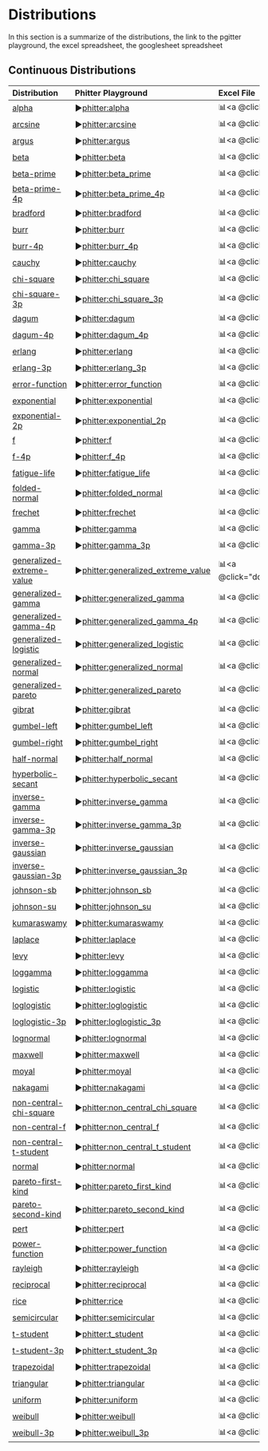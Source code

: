 # Distributions

In this section is a summarize of the distributions, the link to the pgitter playground, the excel spreadsheet, the googlesheet spreadsheet

## Continuous Distributions

| Distribution                                                                                   | Phitter Playground                                                                                           | Excel File                                                                                      | Google Sheets Files                                                                                                   |
| :--------------------------------------------------------------------------------------------- | :----------------------------------------------------------------------------------------------------------- | :---------------------------------------------------------------------------------------------- | :-------------------------------------------------------------------------------------------------------------------- |
| [alpha](/documentation/distributions/continuous/alpha)                                         | ▶️[phitter:alpha](https://phitter.io/distributions/continuous/alpha)                                         | 📊<a @click="downloadExcelFile('alpha')">alpha.xlsx</a>                                         | 🌐[gs:alpha](https://docs.google.com/spreadsheets/d/1yRovxx1YbqgEul65DjjXetysc_4qgX2a_2NQQA1AxCA)                     |
| [arcsine](/documentation/distributions/continuous/arcsine)                                     | ▶️[phitter:arcsine](https://phitter.io/distributions/continuous/arcsine)                                     | 📊<a @click="downloadExcelFile('arcsine')">arcsine.xlsx</a>                                     | 🌐[gs:arcsine](https://docs.google.com/spreadsheets/d/1q8SKX4gmSbpGzimRvjopzaZ4KrEV5NY1EPmf1G1T7NQ)                   |
| [argus](/documentation/distributions/continuous/argus)                                         | ▶️[phitter:argus](https://phitter.io/distributions/continuous/argus)                                         | 📊<a @click="downloadExcelFile('argus')">argus.xlsx</a>                                         | 🌐[gs:argus](https://docs.google.com/spreadsheets/d/1u2x7IFUSB7rEyhs7s6-C2btT1Bk5aCr4WiUYEML-8xs)                     |
| [beta](/documentation/distributions/continuous/beta)                                           | ▶️[phitter:beta](https://phitter.io/distributions/continuous/beta)                                           | 📊<a @click="downloadExcelFile('beta')">beta.xlsx</a>                                           | 🌐[gs:beta](https://docs.google.com/spreadsheets/d/1P7NDy-9toV3dv64gabnr8l2NjB1xt_Ani5IVMTx3gyU)                      |
| [beta-prime](/documentation/distributions/continuous/beta-prime)                               | ▶️[phitter:beta_prime](https://phitter.io/distributions/continuous/beta_prime)                               | 📊<a @click="downloadExcelFile('beta_prime')">beta_prime.xlsx</a>                               | 🌐[gs:beta_prime](https://docs.google.com/spreadsheets/d/1-8cKeS9D6YixQE_uLig7UarXcoQoE-341yHDj8sfXA8)                |
| [beta-prime-4p](/documentation/distributions/continuous/beta-prime-4p)                         | ▶️[phitter:beta_prime_4p](https://phitter.io/distributions/continuous/beta_prime_4p)                         | 📊<a @click="downloadExcelFile('beta_prime_4p')">beta_prime_4p.xlsx</a>                         | 🌐[gs:beta_prime_4p](https://docs.google.com/spreadsheets/d/1vlaZrj_jX9oNGwjW0o4Z1AUTuUTGE8Z-Akis_wb7Jq4)             |
| [bradford](/documentation/distributions/continuous/bradford)                                   | ▶️[phitter:bradford](https://phitter.io/distributions/continuous/bradford)                                   | 📊<a @click="downloadExcelFile('bradford')">bradford.xlsx</a>                                   | 🌐[gs:bradford](https://docs.google.com/spreadsheets/d/1kI8b05IXur3I9SUJdrbYIdv7zMdzVxVGPWx6sK6YmuU)                  |
| [burr](/documentation/distributions/continuous/burr)                                           | ▶️[phitter:burr](https://phitter.io/distributions/continuous/burr)                                           | 📊<a @click="downloadExcelFile('burr')">burr.xlsx</a>                                           | 🌐[gs:burr](https://docs.google.com/spreadsheets/d/1vhY3l3VAgBj9BQT1yE3meRTmEZP3HXjjm30nxDKCwCI)                      |
| [burr-4p](/documentation/distributions/continuous/burr-4p)                                     | ▶️[phitter:burr_4p](https://phitter.io/distributions/continuous/burr_4p)                                     | 📊<a @click="downloadExcelFile('burr_4p')">burr_4p.xlsx</a>                                     | 🌐[gs:burr_4p](https://docs.google.com/spreadsheets/d/1tEk3O2yvANj_PlLqACuwvRSqYYGQVRFH1SPMdLGYnz4)                   |
| [cauchy](/documentation/distributions/continuous/cauchy)                                       | ▶️[phitter:cauchy](https://phitter.io/distributions/continuous/cauchy)                                       | 📊<a @click="downloadExcelFile('cauchy')">cauchy.xlsx</a>                                       | 🌐[gs:cauchy](https://docs.google.com/spreadsheets/d/1xoJJvuSvfg-umC7Ogio9fde1l4TiWuAlR2IxucYK0y8)                    |
| [chi-square](/documentation/distributions/continuous/chi-square)                               | ▶️[phitter:chi_square](https://phitter.io/distributions/continuous/chi_square)                               | 📊<a @click="downloadExcelFile('chi_square')">chi_square.xlsx</a>                               | 🌐[gs:chi_square](https://docs.google.com/spreadsheets/d/1VatJuUON_2qghjPEYMdcjGE7TYbYqduzgdYe5YNyVf4)                |
| [chi-square-3p](/documentation/distributions/continuous/chi-square-3p)                         | ▶️[phitter:chi_square_3p](https://phitter.io/distributions/continuous/chi_square_3p)                         | 📊<a @click="downloadExcelFile('chi_square_3p')">chi_square_3p.xlsx</a>                         | 🌐[gs:chi_square_3p](https://docs.google.com/spreadsheets/d/15tf3ZKbEgR3JWQRbMT2OaNij3INTGGUuNsR01NCDFJw)             |
| [dagum](/documentation/distributions/continuous/dagum)                                         | ▶️[phitter:dagum](https://phitter.io/distributions/continuous/dagum)                                         | 📊<a @click="downloadExcelFile('dagum')">dagum.xlsx</a>                                         | 🌐[gs:dagum](https://docs.google.com/spreadsheets/d/1qct7LByxY_z2-Rl-pWFG1LQsUxW8VQaCgLizn93YPxk)                     |
| [dagum-4p](/documentation/distributions/continuous/dagum-4p)                                   | ▶️[phitter:dagum_4p](https://phitter.io/distributions/continuous/dagum_4p)                                   | 📊<a @click="downloadExcelFile('dagum_4p')">dagum_4p.xlsx</a>                                   | 🌐[gs:dagum_4p](https://docs.google.com/spreadsheets/d/1ZkKqvVdy7CvhvXwK830F6GWJrdNxoXBxJYeFD6XC2DM)                  |
| [erlang](/documentation/distributions/continuous/erlang)                                       | ▶️[phitter:erlang](https://phitter.io/distributions/continuous/erlang)                                       | 📊<a @click="downloadExcelFile('erlang')">erlang.xlsx</a>                                       | 🌐[gs:erlang](https://docs.google.com/spreadsheets/d/1uG3Otntnm3cvMSkhkEiBVKuFn1pCLSWmiCxfN01D824)                    |
| [erlang-3p](/documentation/distributions/continuous/erlang-3p)                                 | ▶️[phitter:erlang_3p](https://phitter.io/distributions/continuous/erlang_3p)                                 | 📊<a @click="downloadExcelFile('erlang_3p')">erlang_3p.xlsx</a>                                 | 🌐[gs:erlang_3p](https://docs.google.com/spreadsheets/d/1EvFPyOAL-TPQyNf7sAXfqgHqap8sGynH0XxrLRVP12M)                 |
| [error-function](/documentation/distributions/continuous/error-function)                       | ▶️[phitter:error_function](https://phitter.io/distributions/continuous/error_function)                       | 📊<a @click="downloadExcelFile('error_function')">error_function.xlsx</a>                       | 🌐[gs:error_function](https://docs.google.com/spreadsheets/d/1QT1vSgTWVgDmNz4FrH3fhwRGpgvPohgqZSCADHfBXkM)            |
| [exponential](/documentation/distributions/continuous/exponential)                             | ▶️[phitter:exponential](https://phitter.io/distributions/continuous/exponential)                             | 📊<a @click="downloadExcelFile('exponential')">exponential.xlsx</a>                             | 🌐[gs:exponential](https://docs.google.com/spreadsheets/d/1c8aCgHTq3fEyIkVM1Ph3fzebxQMuourz1UkWbH4h3HA)               |
| [exponential-2p](/documentation/distributions/continuous/exponential-2p)                       | ▶️[phitter:exponential_2p](https://phitter.io/distributions/continuous/exponential_2p)                       | 📊<a @click="downloadExcelFile('exponential_2p')">exponential_2p.xlsx</a>                       | 🌐[gs:exponential_2p](https://docs.google.com/spreadsheets/d/1XtrdS8iSCM1l33rbaXSz1uWZ3vnQsYPK-07NYE-ZYBs)            |
| [f](/documentation/distributions/continuous/f)                                                 | ▶️[phitter:f](https://phitter.io/distributions/continuous/f)                                                 | 📊<a @click="downloadExcelFile('f')">f.xlsx</a>                                                 | 🌐[gs:f](https://docs.google.com/spreadsheets/d/137gYI8B6MDnqFoQ4bY1crdpFSKtPzRgaJS564SY_CUY)                         |
| [f-4p](/documentation/distributions/continuous/f-4p)                                           | ▶️[phitter:f_4p](https://phitter.io/distributions/continuous/f_4p)                                           | 📊<a @click="downloadExcelFile('f_4p')">f_4p.xlsx</a>                                           | 🌐[gs:f_4p](https://docs.google.com/spreadsheets/d/11MgyMqzOyGNtFLdGviRTeNhAQMYBCJ8QRMHGxoPCzwM)                      |
| [fatigue-life](/documentation/distributions/continuous/fatigue-life)                           | ▶️[phitter:fatigue_life](https://phitter.io/distributions/continuous/fatigue_life)                           | 📊<a @click="downloadExcelFile('fatigue_life')">fatigue_life.xlsx</a>                           | 🌐[gs:fatigue_life](https://docs.google.com/spreadsheets/d/1j-U_YMX89VHe2jVq3pazpzqYeA1j1zopW22C9yJcPS0)              |
| [folded-normal](/documentation/distributions/continuous/folded-normal)                         | ▶️[phitter:folded_normal](https://phitter.io/distributions/continuous/folded_normal)                         | 📊<a @click="downloadExcelFile('folded_normal')">folded_normal.xlsx</a>                         | 🌐[gs:folded_normal](https://docs.google.com/spreadsheets/d/17NlSnru_46J8pSjxMPLDlzxoG2fPKWjeFvTh0ydfX4k)             |
| [frechet](/documentation/distributions/continuous/frechet)                                     | ▶️[phitter:frechet](https://phitter.io/distributions/continuous/frechet)                                     | 📊<a @click="downloadExcelFile('frechet')">frechet.xlsx</a>                                     | 🌐[gs:frechet](https://docs.google.com/spreadsheets/d/1PNGvHImwOFIragM_hHrQJcTN7OcqCKFoHKXlPq76fnI)                   |
| [gamma](/documentation/distributions/continuous/gamma)                                         | ▶️[phitter:gamma](https://phitter.io/distributions/continuous/gamma)                                         | 📊<a @click="downloadExcelFile('gamma')">gamma.xlsx</a>                                         | 🌐[gs:gamma](https://docs.google.com/spreadsheets/d/1HgD3a1zOml7Hy9PMVvFwQwrbmbs8iPbH-zQMowH0LVE)                     |
| [gamma-3p](/documentation/distributions/continuous/gamma-3p)                                   | ▶️[phitter:gamma_3p](https://phitter.io/distributions/continuous/gamma_3p)                                   | 📊<a @click="downloadExcelFile('gamma_3p')">gamma_3p.xlsx</a>                                   | 🌐[gs:gamma_3p](https://docs.google.com/spreadsheets/d/1NkyFZFOMzk2V9qkFEI_zhGUGWiGV-K9vU-RLaFB7ip8)                  |
| [generalized-extreme-value](/documentation/distributions/continuous/generalized-extreme-value) | ▶️[phitter:generalized_extreme_value](https://phitter.io/distributions/continuous/generalized_extreme_value) | 📊<a @click="downloadExcelFile('generalized_extreme_value')">generalized_extreme_value.xlsx</a> | 🌐[gs:generalized_extreme_value](https://docs.google.com/spreadsheets/d/19qHvnTJGVVZ7zhi-yhauCOGhu0iAdkYJ5FFgwv1q5OI) |
| [generalized-gamma](/documentation/distributions/continuous/generalized-gamma)                 | ▶️[phitter:generalized_gamma](https://phitter.io/distributions/continuous/generalized_gamma)                 | 📊<a @click="downloadExcelFile('generalized_gamma')">generalized_gamma.xlsx</a>                 | 🌐[gs:generalized_gamma](https://docs.google.com/spreadsheets/d/1xx8b_VSG4jznZzaKq2yKumw5VcNX5Wj86YqLO7n4S5A)         |
| [generalized-gamma-4p](/documentation/distributions/continuous/generalized-gamma-4p)           | ▶️[phitter:generalized_gamma_4p](https://phitter.io/distributions/continuous/generalized_gamma_4p)           | 📊<a @click="downloadExcelFile('generalized_gamma_4p')">generalized_gamma_4p.xlsx</a>           | 🌐[gs:generalized_gamma_4p](https://docs.google.com/spreadsheets/d/1TN72MSkZ2bRyoNy29h4VIxFudXAroSi1PnmFijPvO0M)      |
| [generalized-logistic](/documentation/distributions/continuous/generalized-logistic)           | ▶️[phitter:generalized_logistic](https://phitter.io/distributions/continuous/generalized_logistic)           | 📊<a @click="downloadExcelFile('generalized_logistic')">generalized_logistic.xlsx</a>           | 🌐[gs:generalized_logistic](https://docs.google.com/spreadsheets/d/1vwppGjHbwEA3xd3OtV51sPZhpOWyzmPIOV_Tued-I1Y)      |
| [generalized-normal](/documentation/distributions/continuous/generalized-normal)               | ▶️[phitter:generalized_normal](https://phitter.io/distributions/continuous/generalized_normal)               | 📊<a @click="downloadExcelFile('generalized_normal')">generalized_normal.xlsx</a>               | 🌐[gs:generalized_normal](https://docs.google.com/spreadsheets/d/1_77JSp0mhHxqvQugVRRWIoQOTa91WdyNqNmOfDNuSfA)        |
| [generalized-pareto](/documentation/distributions/continuous/generalized-pareto)               | ▶️[phitter:generalized_pareto](https://phitter.io/distributions/continuous/generalized_pareto)               | 📊<a @click="downloadExcelFile('generalized_pareto')">generalized_pareto.xlsx</a>               | 🌐[gs:generalized_pareto](https://docs.google.com/spreadsheets/d/1E28WYhX4Ba9Nj-JNxqAm-Gh7o1EOOIOwXIdCFl1PXI0)        |
| [gibrat](/documentation/distributions/continuous/gibrat)                                       | ▶️[phitter:gibrat](https://phitter.io/distributions/continuous/gibrat)                                       | 📊<a @click="downloadExcelFile('gibrat')">gibrat.xlsx</a>                                       | 🌐[gs:gibrat](https://docs.google.com/spreadsheets/d/1pM7skBPnH8V3GCJo0iSst46Oc2OzqWdX2qATYBqc_GQ)                    |
| [gumbel-left](/documentation/distributions/continuous/gumbel-left)                             | ▶️[phitter:gumbel_left](https://phitter.io/distributions/continuous/gumbel_left)                             | 📊<a @click="downloadExcelFile('gumbel_left')">gumbel_left.xlsx</a>                             | 🌐[gs:gumbel_left](https://docs.google.com/spreadsheets/d/1WoW97haebsHk1sB8smC4Zq8KqW8leJY0bPK757B2IdI)               |
| [gumbel-right](/documentation/distributions/continuous/gumbel-right)                           | ▶️[phitter:gumbel_right](https://phitter.io/distributions/continuous/gumbel_right)                           | 📊<a @click="downloadExcelFile('gumbel_right')">gumbel_right.xlsx</a>                           | 🌐[gs:gumbel_right](https://docs.google.com/spreadsheets/d/1CpzfSwAdptFrI8DhV3tWRsEFd9cr6h3Jaj7t3gigims)              |
| [half-normal](/documentation/distributions/continuous/half-normal)                             | ▶️[phitter:half_normal](https://phitter.io/distributions/continuous/half_normal)                             | 📊<a @click="downloadExcelFile('half_normal')">half_normal.xlsx</a>                             | 🌐[gs:half_normal](https://docs.google.com/spreadsheets/d/1HQpNSNIhZPzMQvWWKyShnYNH74d1Bhs_d6k9La52V9M)               |
| [hyperbolic-secant](/documentation/distributions/continuous/hyperbolic-secant)                 | ▶️[phitter:hyperbolic_secant](https://phitter.io/distributions/continuous/hyperbolic_secant)                 | 📊<a @click="downloadExcelFile('hyperbolic_secant')">hyperbolic_secant.xlsx</a>                 | 🌐[gs:hyperbolic_secant](https://docs.google.com/spreadsheets/d/1lTcLlwX0fmgUjhT4ljvKL_dqSReK_lEthsZNBtDxAF8)         |
| [inverse-gamma](/documentation/distributions/continuous/inverse-gamma)                         | ▶️[phitter:inverse_gamma](https://phitter.io/distributions/continuous/inverse_gamma)                         | 📊<a @click="downloadExcelFile('inverse_gamma')">inverse_gamma.xlsx</a>                         | 🌐[gs:inverse_gamma](https://docs.google.com/spreadsheets/d/1uOgfUvhBHKAXhbYATUwdHRQnBMIMnu6rWecqKx6MoIA)             |
| [inverse-gamma-3p](/documentation/distributions/continuous/inverse-gamma-3p)                   | ▶️[phitter:inverse_gamma_3p](https://phitter.io/distributions/continuous/inverse_gamma_3p)                   | 📊<a @click="downloadExcelFile('inverse_gamma_3p')">inverse_gamma_3p.xlsx</a>                   | 🌐[gs:inverse_gamma_3p](https://docs.google.com/spreadsheets/d/16LCC6j_j1Cm7stc7LEd-C0ObUcZ-agL51ALGYxoZtrI)          |
| [inverse-gaussian](/documentation/distributions/continuous/inverse-gaussian)                   | ▶️[phitter:inverse_gaussian](https://phitter.io/distributions/continuous/inverse_gaussian)                   | 📊<a @click="downloadExcelFile('inverse_gaussian')">inverse_gaussian.xlsx</a>                   | 🌐[gs:inverse_gaussian](https://docs.google.com/spreadsheets/d/10LaEnmnRxNESViLTlw6FDyt1YSWNbMlBXaWc9t4q5qA)          |
| [inverse-gaussian-3p](/documentation/distributions/continuous/inverse-gaussian-3p)             | ▶️[phitter:inverse_gaussian_3p](https://phitter.io/distributions/continuous/inverse_gaussian_3p)             | 📊<a @click="downloadExcelFile('inverse_gaussian_3p')">inverse_gaussian_3p.xlsx</a>             | 🌐[gs:inverse_gaussian_3p](https://docs.google.com/spreadsheets/d/1wkcSlXnUdMe4by2N9nPA_Cdsz3D0kHL7MVchsjl_CTQ)       |
| [johnson-sb](/documentation/distributions/continuous/johnson-sb)                               | ▶️[phitter:johnson_sb](https://phitter.io/distributions/continuous/johnson_sb)                               | 📊<a @click="downloadExcelFile('johnson_sb')">johnson_sb.xlsx</a>                               | 🌐[gs:johnson_sb](https://docs.google.com/spreadsheets/d/1H3bpJd729k0VK3LtvgxvKJiduIdP04UkHhgJoq4ayHQ)                |
| [johnson-su](/documentation/distributions/continuous/johnson-su)                               | ▶️[phitter:johnson_su](https://phitter.io/distributions/continuous/johnson_su)                               | 📊<a @click="downloadExcelFile('johnson_su')">johnson_su.xlsx</a>                               | 🌐[gs:johnson_su](https://docs.google.com/spreadsheets/d/15kw_NZr3RFjN9orvF844ITWXroWRsCFkY7Uvq0NZ4K8)                |
| [kumaraswamy](/documentation/distributions/continuous/kumaraswamy)                             | ▶️[phitter:kumaraswamy](https://phitter.io/distributions/continuous/kumaraswamy)                             | 📊<a @click="downloadExcelFile('kumaraswamy')">kumaraswamy.xlsx</a>                             | 🌐[gs:kumaraswamy](https://docs.google.com/spreadsheets/d/10YJUDlAEygfOn07YxHBJxDqiXxygv8jKpJ8WvCZhe84)               |
| [laplace](/documentation/distributions/continuous/laplace)                                     | ▶️[phitter:laplace](https://phitter.io/distributions/continuous/laplace)                                     | 📊<a @click="downloadExcelFile('laplace')">laplace.xlsx</a>                                     | 🌐[gs:laplace](https://docs.google.com/spreadsheets/d/110gPFTHOnQqecbXrjq3Wqv52I5Cw93UjL7eoSVC1DIs)                   |
| [levy](/documentation/distributions/continuous/levy)                                           | ▶️[phitter:levy](https://phitter.io/distributions/continuous/levy)                                           | 📊<a @click="downloadExcelFile('levy')">levy.xlsx</a>                                           | 🌐[gs:levy](https://docs.google.com/spreadsheets/d/1OIA4C6iqhwK0Y17wb_O5ce9YXy4JIBf1yq3TqcmDp3U)                      |
| [loggamma](/documentation/distributions/continuous/loggamma)                                   | ▶️[phitter:loggamma](https://phitter.io/distributions/continuous/loggamma)                                   | 📊<a @click="downloadExcelFile('loggamma')">loggamma.xlsx</a>                                   | 🌐[gs:loggamma](https://docs.google.com/spreadsheets/d/1SXCmxXs7hkajo_W_qL-e0MJQEaUJqTpUno1nYGXxmxI)                  |
| [logistic](/documentation/distributions/continuous/logistic)                                   | ▶️[phitter:logistic](https://phitter.io/distributions/continuous/logistic)                                   | 📊<a @click="downloadExcelFile('logistic')">logistic.xlsx</a>                                   | 🌐[gs:logistic](https://docs.google.com/spreadsheets/d/1WokfLcAM2f2TE9xcZwwuy3qjl4itw-y0cwAb7fyKxb0)                  |
| [loglogistic](/documentation/distributions/continuous/loglogistic)                             | ▶️[phitter:loglogistic](https://phitter.io/distributions/continuous/loglogistic)                             | 📊<a @click="downloadExcelFile('loglogistic')">loglogistic.xlsx</a>                             | 🌐[gs:loglogistic](https://docs.google.com/spreadsheets/d/1WWXRuI6AP9n_n47ikOHWUjkfCYUOQgzhDjRsKBKEHXA)               |
| [loglogistic-3p](/documentation/distributions/continuous/loglogistic-3p)                       | ▶️[phitter:loglogistic_3p](https://phitter.io/distributions/continuous/loglogistic_3p)                       | 📊<a @click="downloadExcelFile('loglogistic_3p')">loglogistic_3p.xlsx</a>                       | 🌐[gs:loglogistic_3p](https://docs.google.com/spreadsheets/d/1RaLZ5L0rTrv9_fAi6izElf02ucuFy9LwagL_gQn3R0Y)            |
| [lognormal](/documentation/distributions/continuous/lognormal)                                 | ▶️[phitter:lognormal](https://phitter.io/distributions/continuous/lognormal)                                 | 📊<a @click="downloadExcelFile('lognormal')">lognormal.xlsx</a>                                 | 🌐[gs:lognormal](https://docs.google.com/spreadsheets/d/1lS1cR4C2R45ug0ZyLxBlRBtcXH6hNPE1L-5wP68gUpA)                 |
| [maxwell](/documentation/distributions/continuous/maxwell)                                     | ▶️[phitter:maxwell](https://phitter.io/distributions/continuous/maxwell)                                     | 📊<a @click="downloadExcelFile('maxwell')">maxwell.xlsx</a>                                     | 🌐[gs:maxwell](https://docs.google.com/spreadsheets/d/15tPw2RM2_a0vJMjVwNgsJnJUKFk9xbcEALqOf1m5qH0)                   |
| [moyal](/documentation/distributions/continuous/moyal)                                         | ▶️[phitter:moyal](https://phitter.io/distributions/continuous/moyal)                                         | 📊<a @click="downloadExcelFile('moyal')">moyal.xlsx</a>                                         | 🌐[gs:moyal](https://docs.google.com/spreadsheets/d/1_58zWuk_-wSEesJbCc2FTHxv4HO5WouGwlStIZitt1I)                     |
| [nakagami](/documentation/distributions/continuous/nakagami)                                   | ▶️[phitter:nakagami](https://phitter.io/distributions/continuous/nakagami)                                   | 📊<a @click="downloadExcelFile('nakagami')">nakagami.xlsx</a>                                   | 🌐[gs:nakagami](https://docs.google.com/spreadsheets/d/1fY8ID5gz1R6oWFm4w91GFdQMCd0wJ5ZRgfWi-yQtGqs)                  |
| [non-central-chi-square](/documentation/distributions/continuous/non-central-chi-square)       | ▶️[phitter:non_central_chi_square](https://phitter.io/distributions/continuous/non_central_chi_square)       | 📊<a @click="downloadExcelFile('non_central_chi_square')">non_central_chi_square.xlsx</a>       | 🌐[gs:non_central_chi_square](https://docs.google.com/spreadsheets/d/17KWXPKOuMfTG0w4Gqe3lU3vWY2e9k31AX22PXTzOrFk)    |
| [non-central-f](/documentation/distributions/continuous/non-central-f)                         | ▶️[phitter:non_central_f](https://phitter.io/distributions/continuous/non_central_f)                         | 📊<a @click="downloadExcelFile('non_central_f')">non_central_f.xlsx</a>                         | 🌐[gs:non_central_f](https://docs.google.com/spreadsheets/d/14mZ563hIw2vXNM89DUncpsOdGgBXEUIIxJNa3-MVNIM)             |
| [non-central-t-student](/documentation/distributions/continuous/non-central-t-student)         | ▶️[phitter:non_central_t_student](https://phitter.io/distributions/continuous/non_central_t_student)         | 📊<a @click="downloadExcelFile('non_central_t_student')">non_central_t_student.xlsx</a>         | 🌐[gs:non_central_t_student](https://docs.google.com/spreadsheets/d/1u8pseBDM3brw0AXlru1cprOsfQuHMWfvfDbz2XxKoOY)     |
| [normal](/documentation/distributions/continuous/normal)                                       | ▶️[phitter:normal](https://phitter.io/distributions/continuous/normal)                                       | 📊<a @click="downloadExcelFile('normal')">normal.xlsx</a>                                       | 🌐[gs:normal](https://docs.google.com/spreadsheets/d/18QTB3YYprvdFhr6PJI-DFcZOnYAuffdH8JHOtH1f83I)                    |
| [pareto-first-kind](/documentation/distributions/continuous/pareto-first-kind)                 | ▶️[phitter:pareto_first_kind](https://phitter.io/distributions/continuous/pareto_first_kind)                 | 📊<a @click="downloadExcelFile('pareto_first_kind')">pareto_first_kind.xlsx</a>                 | 🌐[gs:pareto_first_kind](https://docs.google.com/spreadsheets/d/1T-Sjp0yCxbJpP9njbovOiFpbP8PrwI5jlj66odxAw5E)         |
| [pareto-second-kind](/documentation/distributions/continuous/pareto-second-kind)               | ▶️[phitter:pareto_second_kind](https://phitter.io/distributions/continuous/pareto_second_kind)               | 📊<a @click="downloadExcelFile('pareto_second_kind')">pareto_second_kind.xlsx</a>               | 🌐[gs:pareto_second_kind](https://docs.google.com/spreadsheets/d/1hnBOqkbcRNuyRxaLP8eHei5MRwUFDb1bgdcZYkpYKio)        |
| [pert](/documentation/distributions/continuous/pert)                                           | ▶️[phitter:pert](https://phitter.io/distributions/continuous/pert)                                           | 📊<a @click="downloadExcelFile('pert')">pert.xlsx</a>                                           | 🌐[gs:pert](https://docs.google.com/spreadsheets/d/1NeKJKq4D_BB-ouefgJ35FzcORA7fH1OQwC5dCZKI_38)                      |
| [power-function](/documentation/distributions/continuous/power-function)                       | ▶️[phitter:power_function](https://phitter.io/distributions/continuous/power_function)                       | 📊<a @click="downloadExcelFile('power_function')">power_function.xlsx</a>                       | 🌐[gs:power_function](https://docs.google.com/spreadsheets/d/1Hbi-XZiCK--JGFnoY-8iDLmNgYclDo5L4LKYKCCxfzw)            |
| [rayleigh](/documentation/distributions/continuous/rayleigh)                                   | ▶️[phitter:rayleigh](https://phitter.io/distributions/continuous/rayleigh)                                   | 📊<a @click="downloadExcelFile('rayleigh')">rayleigh.xlsx</a>                                   | 🌐[gs:rayleigh](https://docs.google.com/spreadsheets/d/1UWtjOwokob4x43OcMLLFbNTYUqOo5dJWqSTfWbS-yyw)                  |
| [reciprocal](/documentation/distributions/continuous/reciprocal)                               | ▶️[phitter:reciprocal](https://phitter.io/distributions/continuous/reciprocal)                               | 📊<a @click="downloadExcelFile('reciprocal')">reciprocal.xlsx</a>                               | 🌐[gs:reciprocal](https://docs.google.com/spreadsheets/d/1ghFeCj8Q_hbpWqv9xXaNl1UKUe-5kOomZPWyI1JsoGA)                |
| [rice](/documentation/distributions/continuous/rice)                                           | ▶️[phitter:rice](https://phitter.io/distributions/continuous/rice)                                           | 📊<a @click="downloadExcelFile('rice')">rice.xlsx</a>                                           | 🌐[gs:rice](https://docs.google.com/spreadsheets/d/1hGVFWbF0w7D0l54t_p0vUId0rO2s61BRdrgslDYTnWc)                      |
| [semicircular](/documentation/distributions/continuous/semicircular)                           | ▶️[phitter:semicircular](https://phitter.io/distributions/continuous/semicircular)                           | 📊<a @click="downloadExcelFile('semicircular')">semicircular.xlsx</a>                           | 🌐[gs:semicircular](https://docs.google.com/spreadsheets/d/195c9VbAKtvEndJKnFp52TrENYK2iytMzIXLMKFAGgx4)              |
| [t-student](/documentation/distributions/continuous/t-student)                                 | ▶️[phitter:t_student](https://phitter.io/distributions/continuous/t_student)                                 | 📊<a @click="downloadExcelFile('t_student')">t_student.xlsx</a>                                 | 🌐[gs:t_student](https://docs.google.com/spreadsheets/d/1fGxJfFL5eXAWk8xNI6HgCX9SQuXi-m5mR83N1dMLJrg)                 |
| [t-student-3p](/documentation/distributions/continuous/t-student-3p)                           | ▶️[phitter:t_student_3p](https://phitter.io/distributions/continuous/t_student_3p)                           | 📊<a @click="downloadExcelFile('t_student_3p')">t_student_3p.xlsx</a>                           | 🌐[gs:t_student_3p](https://docs.google.com/spreadsheets/d/1K8bpbc-0mwe0mvRYXUQmoE8vaTigciJWDS4CPXmJodU)              |
| [trapezoidal](/documentation/distributions/continuous/trapezoidal)                             | ▶️[phitter:trapezoidal](https://phitter.io/distributions/continuous/trapezoidal)                             | 📊<a @click="downloadExcelFile('trapezoidal')">trapezoidal.xlsx</a>                             | 🌐[gs:trapezoidal](https://docs.google.com/spreadsheets/d/1Gsk5M_R2q9Or8RTggKtTkqEk-cN6IuDgYqbmhFm5Xlw)               |
| [triangular](/documentation/distributions/continuous/triangular)                               | ▶️[phitter:triangular](https://phitter.io/distributions/continuous/triangular)                               | 📊<a @click="downloadExcelFile('triangular')">triangular.xlsx</a>                               | 🌐[gs:triangular](https://docs.google.com/spreadsheets/d/1nirKOt7O7rUf2nlYu61cnNYT91GKSzb6pVlc1-pzzGw)                |
| [uniform](/documentation/distributions/continuous/uniform)                                     | ▶️[phitter:uniform](https://phitter.io/distributions/continuous/uniform)                                     | 📊<a @click="downloadExcelFile('uniform')">uniform.xlsx</a>                                     | 🌐[gs:uniform](https://docs.google.com/spreadsheets/d/1TSaKNHOsVLYUobyKTpHR6qCuCAgfkKmRSETvdeZLcw4)                   |
| [weibull](/documentation/distributions/continuous/weibull)                                     | ▶️[phitter:weibull](https://phitter.io/distributions/continuous/weibull)                                     | 📊<a @click="downloadExcelFile('weibull')">weibull.xlsx</a>                                     | 🌐[gs:weibull](https://docs.google.com/spreadsheets/d/1DdNwWHmu0PZAhMYf475EMU3scTMXok3wOhzsg7gn8Ek)                   |
| [weibull-3p](/documentation/distributions/continuous/weibull-3p)                               | ▶️[phitter:weibull_3p](https://phitter.io/distributions/continuous/weibull_3p)                               | 📊<a @click="downloadExcelFile('weibull_3p')">weibull_3p.xlsx</a>                               | 🌐[gs:weibull_3p](https://docs.google.com/spreadsheets/d/1agwpFGpXm62srDxgPOoDQGN8nGd8zaoztXg84Bgedlo)                |

<script setup>
const downloadExcelFile = function(fileId) {
    const url = `https://raw.githubusercontent.com/phitterio/phitter-files/main/continuous/${fileId}.xlsx`;
    const link = document.createElement("a");
    link.href = url;
    link.setAttribute("download", `${fileId}.xlsx`);
    document.body.appendChild(link);
    link.click();
    document.body.removeChild(link);
};
</script>

<style module>
a {
  cursor: pointer;
}
</style>

